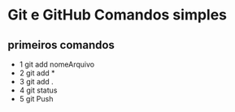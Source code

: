 # Git e GitHub Comandos simples

## primeiros comandos

- 1 git add nomeArquivo
- 2 git add *
- 3 git add .
- 4 git status
- 5 git Push